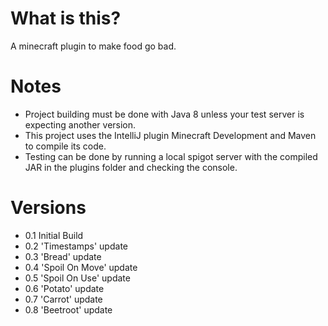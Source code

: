 # What is this?
A minecraft plugin to make food go bad.

# Notes
- Project building must be done with Java 8 unless your test server is expecting another version.
- This project uses the IntelliJ plugin Minecraft Development and Maven to compile its code.
- Testing can be done by running a local spigot server with the compiled JAR in the plugins folder and checking the console.

# Versions
-  0.1 Initial Build
-  0.2 'Timestamps' update
-  0.3 'Bread' update
-  0.4 'Spoil On Move' update
-  0.5 'Spoil On Use' update
-  0.6 'Potato' update
-  0.7 'Carrot' update
-  0.8 'Beetroot' update